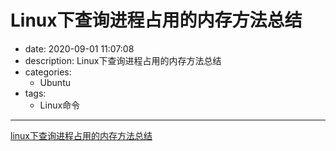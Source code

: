 #   Linux下查询进程占用的内存方法总结
+ date: 2020-09-01 11:07:08
+ description: Linux下查询进程占用的内存方法总结
+ categories:
  - Ubuntu
+ tags:
  - Linux命令
---
[linux下查询进程占用的内存方法总结](https://segmentfault.com/a/1190000004147558)
